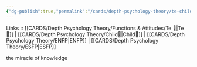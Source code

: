 ```yaml
---
{"dg-publish":true,"permalink":"/cards/depth-psychology-theory/te-child/","noteIcon":"","created":"2023-01-05T12:06:45.823+01:00","updated":"2023-04-20T22:34:43.866+02:00"}
---
```



Links :: [[CARDS/Depth Psychology Theory/Functions & Attitudes/Te 🏹\|Te 🏹]] | [[CARDS/Depth Psychology Theory/Child👼\|Child👼]] | [[CARDS/Depth Psychology Theory/ENFP\|ENFP]] | [[CARDS/Depth Psychology Theory/ESFP\|ESFP]]


<div class="transclusion internal-embed is-loaded"><div class="markdown-embed">



the miracle of knowledge   

</div></div>
